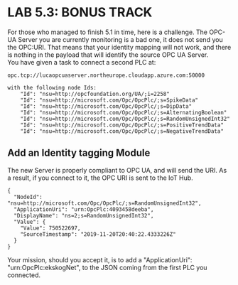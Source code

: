 # LAB 5.3: BONUS TRACK

For those who managed to finish 5.1 in time, here is a challenge.
The OPC-UA Server you are currently monitoring is a bad one, it does not send you the OPC:URI. That means that your identity mapping will not work, and there is nothing in the payload that will identify the source OPC UA Server.  
You have given a task to connect a second PLC at:  

```
opc.tcp://lucaopcuaserver.northeurope.cloudapp.azure.com:50000  

with the following node Ids:
    "Id": "nsu=http://opcfoundation.org/UA/;i=2258"
    "Id": "nsu=http://microsoft.com/Opc/OpcPlc/;s=SpikeData"
    "Id": "nsu=http://microsoft.com/Opc/OpcPlc/;s=DipData"
    "Id": "nsu=http://microsoft.com/Opc/OpcPlc/;s=AlternatingBoolean"
    "Id": "nsu=http://microsoft.com/Opc/OpcPlc/;s=RandomUnsignedInt32"
    "Id": "nsu=http://microsoft.com/Opc/OpcPlc/;s=PositiveTrendData"
    "Id": "nsu=http://microsoft.com/Opc/OpcPlc/;s=NegativeTrendData"
```
## Add an Identity tagging Module

The new Server is properly compliant to OPC UA, and will send the URI. As a result, if you connect to it, the OPC URI is sent to the IoT Hub.

```
{
  "NodeId": "nsu=http://microsoft.com/Opc/OpcPlc/;s=RandomUnsignedInt32",
  "ApplicationUri": "urn:OpcPlc:4093458deeba",
  "DisplayName": "ns=2;s=RandomUnsignedInt32",
  "Value": {
    "Value": 750522697,
    "SourceTimestamp": "2019-11-20T20:40:22.4333226Z"
  }
}
```

Your mission, should you accept it, is to add a "ApplicationUri": "urn:OpcPlc:ekskogNet",
to the JSON coming from the first PLC you connected.


